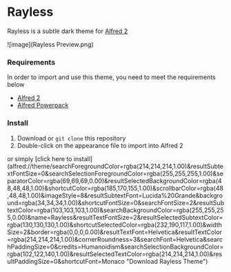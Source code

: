 Rayless
=======

Rayless is a subtle dark theme for [Alfred 2](http://www.alfredapp.com)

![image](Rayless Preview.png)

### Requirements

In order to import and use this theme, you need to meet the requirements below
    
- [Alfred 2](http://www.alfredapp.com "Alfred App Website")
- [Alfred Powerpack](http://www.alfredapp.com/powerpack "Alfred Powerpack Website")

### Install

1. Download or `git clone` this repository
2. Double-click on the appearance file to import into Alfred 2

or simply [click here to install](alfred://theme/searchForegroundColor=rgba(214,214,214,1.00\)&resultSubtextFontSize=0&searchSelectionForegroundColor=rgba(255,255,255,1.00\)&separatorColor=rgba(69,69,69,0.00\)&resultSelectedBackgroundColor=rgba(48,48,48,1.00\)&shortcutColor=rgba(185,170,155,1.00\)&scrollbarColor=rgba(48,48,48,1.00\)&imageStyle=8&resultSubtextFont=Lucida%20Grande&background=rgba(34,34,34,1.00\)&shortcutFontSize=0&searchFontSize=2&resultSubtextColor=rgba(103,103,103,1.00\)&searchBackgroundColor=rgba(255,255,255,0.00\)&name=Rayless&resultTextFontSize=2&resultSelectedSubtextColor=rgba(130,130,130,1.00\)&shortcutSelectedColor=rgba(232,190,117,1.00\)&widthSize=2&border=rgba(0,0,0,0.00\)&resultTextFont=Helvetica&resultTextColor=rgba(214,214,214,1.00\)&cornerRoundness=3&searchFont=Helvetica&searchPaddingSize=0&credits=Humanoidism&searchSelectionBackgroundColor=rgba(102,122,140,1.00\)&resultSelectedTextColor=rgba(214,214,214,1.00\)&resultPaddingSize=0&shortcutFont=Monaco "Download Rayless Theme")